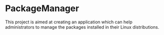 # PackageManager
This project is aimed at creating an application which can help administrators to manage the packages installed in their Linux distributions.
